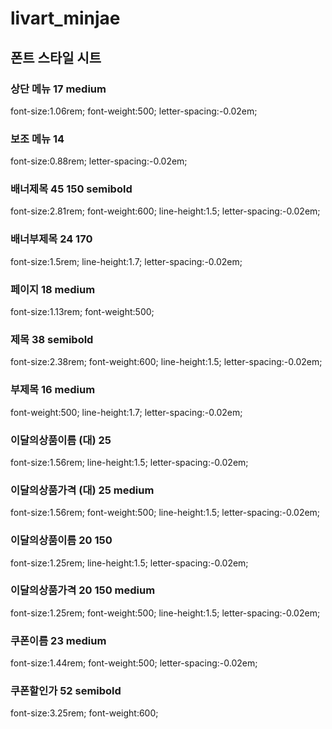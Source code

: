 # livart_minjae
## 폰트 스타일 시트
### 상단 메뉴 17 medium
font-size:1.06rem; font-weight:500; letter-spacing:-0.02em;
### 보조 메뉴 14
font-size:0.88rem; letter-spacing:-0.02em;
### 배너제목 45 150 semibold
font-size:2.81rem; font-weight:600; line-height:1.5; letter-spacing:-0.02em;
### 배너부제목 24 170
font-size:1.5rem; line-height:1.7; letter-spacing:-0.02em;
### 페이지 18 medium
font-size:1.13rem; font-weight:500;
### 제목 38 semibold
font-size:2.38rem; font-weight:600; line-height:1.5; letter-spacing:-0.02em;
### 부제목 16 medium
font-weight:500; line-height:1.7; letter-spacing:-0.02em;
### 이달의상품이름 (대) 25
font-size:1.56rem; line-height:1.5; letter-spacing:-0.02em;
### 이달의상품가격 (대) 25 medium
font-size:1.56rem; font-weight:500; line-height:1.5; letter-spacing:-0.02em;
### 이달의상품이름 20 150
font-size:1.25rem; line-height:1.5; letter-spacing:-0.02em;
### 이달의상품가격 20 150 medium
font-size:1.25rem; font-weight:500; line-height:1.5; letter-spacing:-0.02em;
### 쿠폰이름 23 medium
font-size:1.44rem; font-weight:500; letter-spacing:-0.02em;
### 쿠폰할인가 52 semibold
font-size:3.25rem; font-weight:600;
